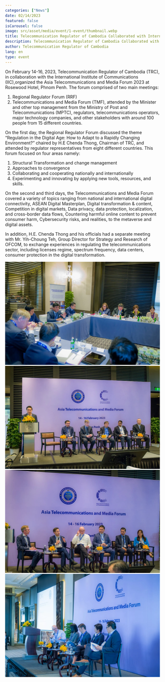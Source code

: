 ```yaml
---
categories: ["News"]
date: 02/14/2023
featured: false
isCarousel: false
image: src/asset/media/event/1-event/thumbnail.webp
title: Telecommunication Regulator of Cambodia Collaborated with International Institute of Communications to Host Asia Telecommunications & Media Forum 2023
description: Telecommunication Regulator of Cambodia Collaborated with International Institute of Communications to Host Asia Telecommunications & Media Forum 2023
author: Telecommunication Regulator of Cambodia
lang: en
type: event
---
```


On February 14-16, 2023, Telecommunication Regulator of Cambodia
(TRC), in collaboration with the International Institute of Communications (IIC),organized the Asia Telecommunications and Media Forum 2023 at Rosewood Hotel, Phnom Penh. The forum comprised of two main meetings:

1. Regional Regulator Forum (RRF)
2. Telecommunications and Media Forum (TMF), attended by the Minister and
   other top management from the Ministry of Post and Telecommunications
   (MPTC), regulators, telecommunications operators, major technology
   companies, and other stakeholders with around 100 people from 15 different
   countries.

On the first day, the Regional Regulator Forum discussed the theme
“Regulation in the Digital Age: How to Adapt to a Rapidly Changing
Environment?” chaired by H.E Chenda Thong, Chairman of TRC, and
attended by regulator representatives from eight different countries. This
forum focused on four areas namely:

1. Structural Transformation and change management
2. Approaches to convergence
3. Collaborating and cooperating nationally and internationally
4. Experimenting and innovating by applying new tools, resources, and skills.

On the second and third days, the Telecommunications and Media Forum
covered a variety of topics ranging from national and international digital
connectivity, ASEAN Digital Masterplan, Digital transformation & content,
Competition in digital markets, Data privacy, data protection, localization, and cross-border data flows, Countering harmful online content to prevent consumer harm, Cybersecurity risks, and realities, to the metaverse and digital assets.

In addition, H.E. Chenda Thong and his officials had a separate meeting with Mr. Yih-Choung Teh, Group Director for Strategy and Research of OFCOM, to exchange experiences in regulating the telecommunications sector, including licenses regime, spectrum frequency, data centers, consumer protection in the digital transformation.

![photo 1](src/asset/media/event/1-event/photo-1.webp)
![photo 2](src/asset/media/event/1-event/photo-2.webp)
![photo 2](src/asset/media/event/1-event/photo-3.webp)
![photo 2](src/asset/media/event/1-event/photo-4.webp)
